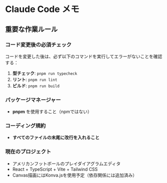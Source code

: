 # Claude Code メモ

## 重要な作業ルール

### コード変更後の必須チェック
コードを変更した後は、必ず以下のコマンドを実行してエラーがないことを確認する：

1. **型チェック**: `pnpm run typecheck`
2. **リント**: `pnpm run lint`
3. **ビルド**: `pnpm run build`

### パッケージマネージャー
- **pnpm** を使用すること（npmではない）

### コーディング規約
- **すべてのファイルの末尾に改行を入れること**

### 現在のプロジェクト
- アメリカンフットボールのプレイダイアグラムエディタ
- React + TypeScript + Vite + Tailwind CSS
- Canvas描画にはKonva.jsを使用予定（依存関係には追加済み）
